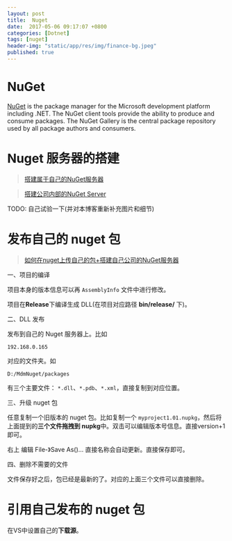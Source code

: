 ```yaml
---
layout: post
title:  Nuget
date:  2017-05-06 09:17:07 +0800
categories: [Dotnet]
tags: [nuget]
header-img: "static/app/res/img/finance-bg.jpeg"
published: true
---
```



# NuGet

[NuGet](https://www.nuget.org/) is the package manager for the Microsoft development platform including .NET. The NuGet client tools provide the ability to produce and consume packages. 
The NuGet Gallery is the central package repository used by all package authors and consumers.

# Nuget 服务器的搭建

> [搭建属于自己的NuGet服务器](http://www.cnblogs.com/lzrabbit/archive/2012/05/01/2477873.html)

> [搭建公司内部的NuGet Server](http://jingyan.baidu.com/article/25648fc18ff6b29190fd0045.html)


TODO: 自己试验一下(并对本博客重新补充图片和细节)


# 发布自己的 nuget 包

> [如何在nuget上传自己的包+搭建自己公司的NuGet服务器](http://www.cnblogs.com/dunitian/p/6015459.html)

一、项目的编译


项目本身的版本信息可以再 `AssemblyInfo` 文件中进行修改。 

项目在**Release**下编译生成 DLL(在项目对应路径 **bin/release/** 下)。

二、DLL 发布

发布到自己的 Nuget 服务器上。比如 

```
192.168.0.165
```

对应的文件夹。如

```
D:/MdmNuget/packages
```

有三个主要文件： `*.dll`、`*.pdb`、`*.xml`，直接复制到对应位置。


三、升级 nuget 包

任意复制一个旧版本的 nuget 包。比如复制一个 `myproject1.01.nupkg`，然后将上面提到的**三个文件拖拽到 nupkg**中。双击可以编辑版本号信息。直接version+1即可。

右上 编辑 File-》Save As()... 直接名称会自动更新。直接保存即可。

四、删除不需要的文件

文件保存好之后，包已经是最新的了。对应的上面三个文件可以直接删除。



# 引用自己发布的 nuget 包

在VS中设置自己的**下载源**。








